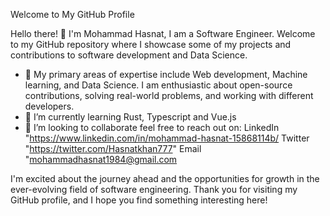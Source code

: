 Welcome to My GitHub Profile

Hello there! 👋 I'm Mohammad Hasnat, I am a  Software Engineer. Welcome to my GitHub repository where I showcase some of my projects and contributions to software development and Data Science.
- 👀 My primary areas of expertise include  Web development, Machine learning, and Data Science. I am enthusiastic about open-source contributions, solving real-world problems, and working with different developers.
- 🌱 I’m currently learning Rust, Typescript and Vue.js
- 💞️ I’m looking to collaborate feel free to reach out on:
LinkedIn "https://www.linkedin.com/in/mohammad-hasnat-15868114b/
Twitter "https://twitter.com/Hasnatkhan777"
Email "mohammadhasnat1984@gmail.com

I'm excited about the journey ahead and the opportunities for growth in the ever-evolving field of software engineering. Thank you for visiting my GitHub profile, and I hope you find something interesting here!

<!---
M-hasnat11/M-hasnat11 is a ✨ special ✨ repository because its `README.md` (this file) appears on your GitHub profile.
You can click the Preview link to take a look at your changes.
--->
